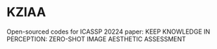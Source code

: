 # KZIAA
Open-sourced codes for ICASSP 20224 paper: KEEP KNOWLEDGE IN PERCEPTION: ZERO-SHOT IMAGE AESTHETIC ASSESSMENT
